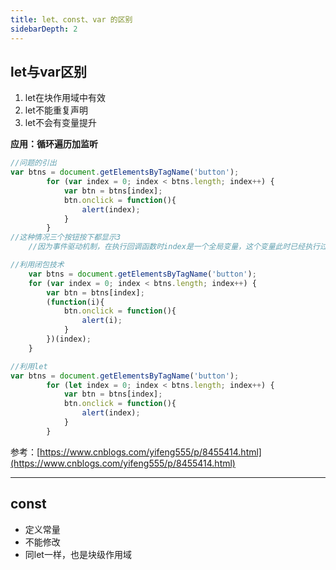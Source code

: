 ```yaml
---
title: let、const、var 的区别
sidebarDepth: 2
---
```

## let与var区别

1. let在块作用域中有效
2. let不能重复声明
3. let不会有变量提升

**应用：循环遍历加监听**
```javascript
//问题的引出
var btns = document.getElementsByTagName('button');
        for (var index = 0; index < btns.length; index++) {
            var btn = btns[index];
            btn.onclick = function(){
                alert(index);
            }
        }
//这种情况三个按钮按下都显示3
    //因为事件驱动机制，在执行回调函数时index是一个全局变量，这个变量此时已经执行过了for，index为3
```
```javascript
//利用闭包技术
    var btns = document.getElementsByTagName('button');
    for (var index = 0; index < btns.length; index++) {
        var btn = btns[index];
        (function(i){
            btn.onclick = function(){
                alert(i);
            }
        })(index);
    }
```
```javascript
//利用let
var btns = document.getElementsByTagName('button');
        for (let index = 0; index < btns.length; index++) {
            var btn = btns[index];
            btn.onclick = function(){
                alert(index);
            }
        }
```
参考：[https://www.cnblogs.com/yifeng555/p/8455414.html](https://www.cnblogs.com/yifeng555/p/8455414.html)

* * *
## const

* 定义常量
* 不能修改
* 同let一样，也是块级作用域